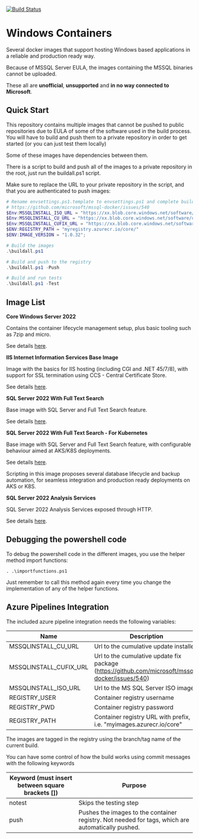 [![Build Status](https://dev.azure.com/easytechglobal/windows-containers/_apis/build/status%2Fdavid-garcia-garcia.windowscontainers?branchName=refs%2Fpull%2F20%2Fmerge)](https://dev.azure.com/easytechglobal/windows-containers/_build/latest?definitionId=1&branchName=master)

# Windows Containers

Several docker images that support hosting Windows based applications in a reliable and production ready way.

Because of MSSQL Server EULA, the images containing the MSSQL binaries cannot be uploaded.

These all are **unofficial**, **unsupported** and **in no way connected to Microsoft**.

## Quick Start

This repository contains multiple images that cannot be pushed to public repositories due to EULA of some of the software used in the build process. You will have to build and push them to a private repository in order to get started (or you can just test them locally)

Some of these images have dependencies between them.

There is a script to build and push all of the images to a private repository in the root, just run the buildall.ps1 script.

Make sure to replace the URL to your private repository in the script, and that you are authenticated to push images:

```powershell
# Rename envsettings.ps1.template to envsettings.ps1 and complete build params
# https://github.com/microsoft/mssql-docker/issues/540
$Env:MSSQLINSTALL_ISO_URL = "https://xx.blob.core.windows.net/software/mssql.iso";
$Env:MSSQLINSTALL_CU_URL = "https://xx.blob.core.windows.net/software/cu.exe";
$Env:MSSQLINSTALL_CUFIX_URL = "https://xx.blob.core.windows.net/software/cufix.7z";
$ENV:REGISTRY_PATH = "myregistry.azurecr.io/core/"
$ENV:IMAGE_VERSION = "1.0.32";

# Build the images
.\buildall.ps1

# Build and push to the registry
.\buildall.ps1 -Push

# Build and run tests
.\buildall.ps1 -Test
```

## Image List

**Core Windows Server 2022**

Contains the container lifecycle management setup, plus basic tooling such as 7zip and micro.

See details [here](servercore2022/readme.md).

**IIS Internet Information Services Base Image**

Image with the basics for IIS hosting (including CGI and .NET 45/7/8), with support for SSL termination using CCS - Central Certificate Store.

See details [here](servercore2022iis/readme.md).

**SQL Server 2022 With Full Text Search**

Base image with SQL Server and Full Text Search feature.

See details [here](sqlserver2022base/readme.md).

**SQL Server 2022 With Full Text Search - For Kubernetes**

Base image with SQL Server and Full Text Search feature, with configurable behaviour aimed at AKS/K8S deployments.

See details [here](sqlserver2022k8s/readme.md).

Scripting in this image proposes several database lifecycle and backup automation, for seamless integration and production ready deployments on AKS or K8S.

**SQL Server 2022 Analysis Services**

SQL Server 2022 Analysis Services exposed through HTTP.

See details [here](sqlserver2022as/readme.md).

## Debugging the powershell code

To debug the powershell code in the different images, you use the helper method import functions:

```
. .\importfunctions.ps1   
```

Just remember to call this method again every time you change the implementation of any of the helper functions.

## Azure Pipelines Integration

The included azure pipeline integration needs the following variables:

| Name                   | Description                                                  |
| ---------------------- | ------------------------------------------------------------ |
| MSSQLINSTALL_CU_URL    | Url to the cumulative update installer                       |
| MSSQLINSTALL_CUFIX_URL | Url to the cumulative update fix package (https://github.com/microsoft/mssql-docker/issues/540) |
| MSSQLINSTALL_ISO_URL   | Url to the MS SQL Server ISO image                           |
| REGISTRY_USER          | Container registry username                                  |
| REGISTRY_PWD           | Container registry password                                  |
| REGISTRY_PATH          | Container registry URL with prefix, i.e. "myimages.azurecr.io/core" |

The images are tagged in the registry using the branch/tag name of the current build.

You can have some control of how the build works using commit messages with the following keywords

| Keyword (must insert between square brackets []) | Purpose                                                      |
| ------------------------------------------------ | ------------------------------------------------------------ |
| notest                                           | Skips the testing step                                       |
| push                                             | Pushes the images to the container registry. Not needed for tags, which are automatically pushed. |

